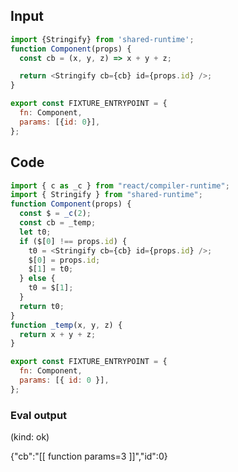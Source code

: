 
## Input

```javascript
import {Stringify} from 'shared-runtime';
function Component(props) {
  const cb = (x, y, z) => x + y + z;

  return <Stringify cb={cb} id={props.id} />;
}

export const FIXTURE_ENTRYPOINT = {
  fn: Component,
  params: [{id: 0}],
};

```

## Code

```javascript
import { c as _c } from "react/compiler-runtime";
import { Stringify } from "shared-runtime";
function Component(props) {
  const $ = _c(2);
  const cb = _temp;
  let t0;
  if ($[0] !== props.id) {
    t0 = <Stringify cb={cb} id={props.id} />;
    $[0] = props.id;
    $[1] = t0;
  } else {
    t0 = $[1];
  }
  return t0;
}
function _temp(x, y, z) {
  return x + y + z;
}

export const FIXTURE_ENTRYPOINT = {
  fn: Component,
  params: [{ id: 0 }],
};

```
      
### Eval output
(kind: ok) <div>{"cb":"[[ function params=3 ]]","id":0}</div>